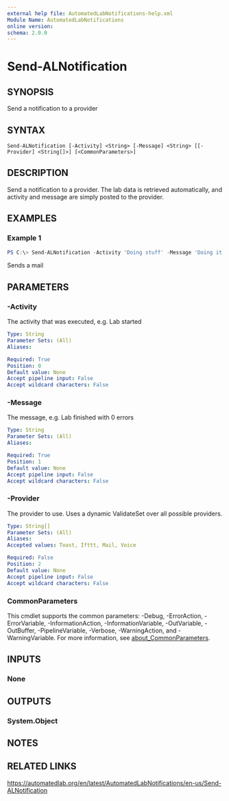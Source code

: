 ```yaml
---
external help file: AutomatedLabNotifications-help.xml
Module Name: AutomatedLabNotifications
online version:
schema: 2.0.0
---
```


# Send-ALNotification

## SYNOPSIS
Send a notification to a provider

## SYNTAX

```
Send-ALNotification [-Activity] <String> [-Message] <String> [[-Provider] <String[]>] [<CommonParameters>]
```

## DESCRIPTION
Send a notification to a provider.
The lab data is retrieved automatically, and activity and message are simply posted to the provider.

## EXAMPLES

### Example 1
```powershell
PS C:\> Send-ALNotification -Activity 'Doing stuff' -Message 'Doing it really well.' -Provider Mail
```

Sends a mail

## PARAMETERS

### -Activity
The activity that was executed, e.g.
Lab started

```yaml
Type: String
Parameter Sets: (All)
Aliases:

Required: True
Position: 0
Default value: None
Accept pipeline input: False
Accept wildcard characters: False
```

### -Message
The message, e.g.
Lab finished with 0 errors

```yaml
Type: String
Parameter Sets: (All)
Aliases:

Required: True
Position: 1
Default value: None
Accept pipeline input: False
Accept wildcard characters: False
```

### -Provider
The provider to use.
Uses a dynamic ValidateSet over all possible providers.

```yaml
Type: String[]
Parameter Sets: (All)
Aliases:
Accepted values: Toast, Ifttt, Mail, Voice

Required: False
Position: 2
Default value: None
Accept pipeline input: False
Accept wildcard characters: False
```

### CommonParameters
This cmdlet supports the common parameters: -Debug, -ErrorAction, -ErrorVariable, -InformationAction, -InformationVariable, -OutVariable, -OutBuffer, -PipelineVariable, -Verbose, -WarningAction, and -WarningVariable. For more information, see [about_CommonParameters](http://go.microsoft.com/fwlink/?LinkID=113216).

## INPUTS

### None
## OUTPUTS

### System.Object
## NOTES

## RELATED LINKS
https://automatedlab.org/en/latest/AutomatedLabNotifications/en-us/Send-ALNotification
